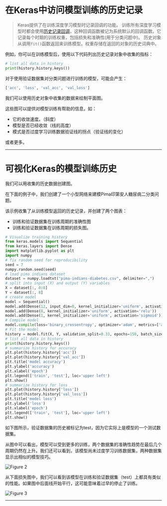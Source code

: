 # 在Keras中访问模型训练的历史记录

> Keras提供了在训练深度学习模型时记录回调的功能。
训练所有深度学习模型时都会使用[历史记录回调](https://keras-cn.readthedocs.io/en/latest/other/callbacks/)，这种回调函数被记为系统默认的回调函数。它记录每个时期的训练权重，包括损失和准确性(用于分类问题中)。
历史对象从调用`fit()`函数返回来训练模型。权重存储在返回的对象的历史词典中。

例如，你可以在训练模型后，使用以下代码列出历史记录对象中收集的指标：

```python
# list all data in history
print(history.history.keys())
```

对于使用验证数据集对分类问题进行训练的模型，可能会产生：

```python
['acc', 'loss', 'val_acc', 'val_loss']
```

我们可以使用历史对象中收集的数据来绘制平面图。

这些图可以提供对模型训练有帮助的信息，如：

 - 它的收敛速度。（斜度）
 - 模型是否已经收敛（线的高度）
 - 模式是否过度学习训练数据验证线的拐点（验证线的变化）

或者更多。

----------
# 可视化Keras的模型训练历史

我们可以用收集的历史数据创建图。

在下面的例子中，我们创建了一个小型网络来建模Pima印第安人糖尿病二分类问题。

该示例收集了从训练模型返回的历史记录，并创建了两个图表：

 - 训练和验证数据集在训练周期的准确性图
 - 训练和验证数据集在训练周期的损失图。
 
```python
# Visualize training history
from keras.models import Sequential
from keras.layers import Dense
import matplotlib.pyplot as plt
import numpy
# fix random seed for reproducibility
seed = 7
numpy.random.seed(seed)
# load pima indians dataset
dataset = numpy.loadtxt("pima-indians-diabetes.csv", delimiter=",")
# split into input (X) and output (Y) variables
X = dataset[:, 0:8]
Y = dataset[:, 8]
# create model
model = Sequential()
model.add(Dense(12, input_dim=8, kernel_initializer='uniform', activation='relu'))
model.add(Dense(8, kernel_initializer='uniform', activation='relu'))
model.add(Dense(1, kernel_initializer='uniform', activation='sigmoid'))
# Compile model
model.compile(loss='binary_crossentropy', optimizer='adam', metrics=['accuracy'])
# Fit the model
history = model.fit(X, Y, validation_split=0.33, epochs=150, batch_size=10, verbose=0)
# list all data in history
print(history.history.keys())
# summarize history for accuracy
plt.plot(history.history['acc'])
plt.plot(history.history['val_acc'])
plt.title('model accuracy')
plt.ylabel('accuracy')
plt.xlabel('epoch')
plt.legend(['train', 'test'], loc='upper left')
plt.show()
# summarize history for loss
plt.plot(history.history['loss'])
plt.plot(history.history['val_loss'])
plt.title('model loss')
plt.ylabel('loss')
plt.xlabel('epoch')
plt.legend(['train', 'test'], loc='upper left')
plt.show()
```

如下图所示，验证数据集的历史被标记为test，因为它实际上是模型的一个测试数据集。

从图中可以看出，模型可以受到更多的训练，两个数据集的准确性趋势在最后几个周期仍然在上升。我们还可以看到，该模型尚未过度学习训练数据集，两种数据集显示出相似的模型技巧。

![Figure 2](https://github.com/Eurus-Holmes/keras_learning/raw/master/images/2.png)

从下面损失图中，我们可以看到该模型在训练和验证数据集（test）上都具有类似的性能。如果图中后面线开始平行，这可能意味着过早的停止了训练。

![Figure 3](https://github.com/Eurus-Holmes/keras_learning/raw/master/images/3.png)

----------
